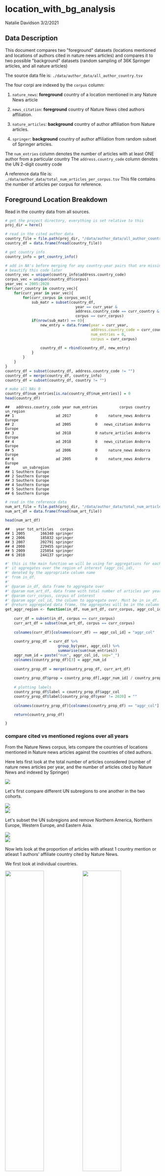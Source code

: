 location\_with\_bg\_analysis
================
Natalie Davidson
3/2/2021

## Data Description

This document compares two "foreground" datasets (locations mentioned and locations of authors cited in nature news articles) and compares it to two possible "background" datasets (random sampling of 36K Springer articles, and all nature articles)

The source data file is: `./data/author_data/all_author_country.tsv`

The four corpi are indexed by the `corpus` column:

1.  `nature_news`: **foreground** country of a location mentioned in any Nature News article

2.  `news_citation`: **foreground** country of Nature News cited authors affiliation.

3.  `nature_articles`: **background** country of author affiliation from Nature articles.

4.  `springer`: **background** country of author affiliation from random subset of Springer articles.

The `num_entries` column denotes the number of articles with at least ONE author from a particular country The `address.country_code` column denotes the UN 2-digit country code

A reference data file is: `./data/author_data/total_num_articles_per_corpus.tsv` This file contains the number of articles per corpus for reference.

## Foreground Location Breakdown

Read in the country data from all sources.

``` r
# get the project directory, everything is set relative to this
proj_dir = here()

# read in the cited author data
country_file = file.path(proj_dir, "/data/author_data/all_author_country.tsv")
country_df = data.frame(fread(country_file))

# get country info
country_info = get_country_info()

# add in NA's before merging for any country-year pairs that are missing
# beautify this code later
country_vec = unique(country_info$address.country_code)
corpus_vec = unique(country_df$corpus)
year_vec = 2005:2020
for(curr_country in country_vec){
    for(curr_year in year_vec){
        for(curr_corpus in corpus_vec){
            sub_matr = subset(country_df, 
                                year == curr_year & 
                                address.country_code == curr_country &
                                corpus == curr_corpus)
            if(nrow(sub_matr) == 0){
                new_entry = data.frame(year = curr_year,
                                       address.country_code = curr_country,
                                       num_entries = 0,
                                       corpus = curr_corpus)
                
                country_df = rbind(country_df, new_entry)
            }
        }
    }
}
country_df = subset(country_df, address.country_code != "")
country_df = merge(country_df, country_info)
country_df = subset(country_df, country != "")

# make all NAs 0
country_df$num_entries[is.na(country_df$num_entries)] = 0
head(country_df)
```

    ##   address.country_code year num_entries          corpus country un_region
    ## 1                   ad 2017           0     nature_news Andorra    Europe
    ## 2                   ad 2005           0   news_citation Andorra    Europe
    ## 3                   ad 2018           0 nature_articles Andorra    Europe
    ## 4                   ad 2018           0   news_citation Andorra    Europe
    ## 5                   ad 2006           0     nature_news Andorra    Europe
    ## 6                   ad 2005           0     nature_news Andorra    Europe
    ##      un_subregion
    ## 1 Southern Europe
    ## 2 Southern Europe
    ## 3 Southern Europe
    ## 4 Southern Europe
    ## 5 Southern Europe
    ## 6 Southern Europe

``` r
# read in the reference data
num_art_file = file.path(proj_dir, "/data/author_data/total_num_articles_per_corpus.tsv")
num_art_df = data.frame(fread(num_art_file))

head(num_art_df)
```

    ##   year tot_articles   corpus
    ## 1 2005       166340 springer
    ## 2 2006       185832 springer
    ## 3 2007       202791 springer
    ## 4 2008       229455 springer
    ## 5 2009       225054 springer
    ## 6 2010       244137 springer

``` r
#' this is the main function we will be using for aggregations for each plot
#' it aggregates over the region of interest (aggr_col_id),
#' denoted by the appropriate column name
#' from in_df.
#' 
#' @param in_df, data frame to aggregate over
#' @param num_art_df, data frame with total number of articles per year, per corpus
#' @param curr_corpus, corpus of interest
#' @param aggr_col_id, the column to aggregate over. Must be in in_df.
#' @return aggregated data frame, the aggregates will be in the column num_(aggr_col_id)
get_aggr_region <- function(in_df, num_art_df, curr_corpus, aggr_col_id){
    
    curr_df = subset(in_df, corpus == curr_corpus)
    curr_art_df = subset(num_art_df, corpus == curr_corpus)
    
    colnames(curr_df)[colnames(curr_df) == aggr_col_id] = "aggr_col"
    
    country_prop_df = curr_df %>% 
                        group_by(year, aggr_col) %>% 
                        summarise(sum(num_entries)) 
    aggr_num_id = paste("num", aggr_col_id, sep="_")
    colnames(country_prop_df)[3] = aggr_num_id
    
    country_prop_df = merge(country_prop_df, curr_art_df)
    
    country_prop_df$prop = country_prop_df[,aggr_num_id] / country_prop_df$tot_articles
    
    # plotting labels
    country_prop_df$label = country_prop_df$aggr_col
    country_prop_df$label[country_prop_df$year != 2020] = ""
    
    colnames(country_prop_df)[colnames(country_prop_df) == "aggr_col"] = aggr_col_id

    return(country_prop_df)

}
```

### compare cited vs mentioned regions over all years

From the Nature News corpus, lets compare the countries of locations mentioned in Nature news articles against the countries of cited authors.

Here lets first look at the total number of articles considered (number of nature news articles per year, and the number of articles cited by Nature News and indexed by Springer)

<img src="location_with_bg_analysis_files/figure-markdown_github/unnamed-chunk-2-1.png" style="display: block; margin: auto;" />

Let's first compare different UN subregions to one another in the two cohorts.

<img src="location_with_bg_analysis_files/figure-markdown_github/unnamed-chunk-3-1.png" style="display: block; margin: auto;" /><img src="location_with_bg_analysis_files/figure-markdown_github/unnamed-chunk-3-2.png" style="display: block; margin: auto;" />

Let's subset the UN subregions and remove Northern America, Northern Europe, Western Europe, and Eastern Asia.

<img src="location_with_bg_analysis_files/figure-markdown_github/unnamed-chunk-4-1.png" style="display: block; margin: auto;" /><img src="location_with_bg_analysis_files/figure-markdown_github/unnamed-chunk-4-2.png" style="display: block; margin: auto;" />

Now lets look at the proportion of articles with atleast 1 country mention or atleast 1 authors' affiliate country cited by Nature News.

We first look at individual countries.

<img src="location_with_bg_analysis_files/figure-markdown_github/unnamed-chunk-5-1.png" width="50%" /><img src="location_with_bg_analysis_files/figure-markdown_github/unnamed-chunk-5-2.png" width="50%" /><img src="location_with_bg_analysis_files/figure-markdown_github/unnamed-chunk-5-3.png" width="50%" /><img src="location_with_bg_analysis_files/figure-markdown_github/unnamed-chunk-5-4.png" width="50%" />

Now lets take the mention proportion - citation proportion for each country. This will help us understand if some countries are studied more or publish more, or its equal.

<img src="location_with_bg_analysis_files/figure-markdown_github/unnamed-chunk-6-1.png" style="display: block; margin: auto;" /><img src="location_with_bg_analysis_files/figure-markdown_github/unnamed-chunk-6-2.png" style="display: block; margin: auto;" />

## Background location Breakdown

Now aggregate the background data: all Springer articles and all Nature articles.

Here lets first look at the total number of articles considered (number of nature articles per year, and the number of Springer articles)

<img src="location_with_bg_analysis_files/figure-markdown_github/unnamed-chunk-7-1.png" width="50%" />

So Springer has many more articles than Nature. Let's look comparatively at different countries to check their frequencies. We see that Nature is very biased towards US/UK in comparison to springer. I believe springer has non-english journals, but needs to be checked.

<img src="location_with_bg_analysis_files/figure-markdown_github/unnamed-chunk-8-1.png" width="50%" /><img src="location_with_bg_analysis_files/figure-markdown_github/unnamed-chunk-8-2.png" width="50%" /><img src="location_with_bg_analysis_files/figure-markdown_github/unnamed-chunk-8-3.png" width="50%" /><img src="location_with_bg_analysis_files/figure-markdown_github/unnamed-chunk-8-4.png" width="50%" />

Now lets compare nature news citations rate against Springer and Nature articles for a few countries. We see that the citation rate mostly tracks the Nature article rate.

<img src="location_with_bg_analysis_files/figure-markdown_github/unnamed-chunk-9-1.png" width="50%" /><img src="location_with_bg_analysis_files/figure-markdown_github/unnamed-chunk-9-2.png" width="50%" /><img src="location_with_bg_analysis_files/figure-markdown_github/unnamed-chunk-9-3.png" width="50%" /><img src="location_with_bg_analysis_files/figure-markdown_github/unnamed-chunk-9-4.png" width="50%" />

Now lets take the Nature authorship - Nature News citation proportion for each country. This will help us understand if Nature News focuses more on research from a specific country.

<img src="location_with_bg_analysis_files/figure-markdown_github/unnamed-chunk-10-1.png" style="display: block; margin: auto;" /><img src="location_with_bg_analysis_files/figure-markdown_github/unnamed-chunk-10-2.png" style="display: block; margin: auto;" />

Now lets compare nature news mentions rate against Springer and Nature articles for a few countries.

<img src="location_with_bg_analysis_files/figure-markdown_github/unnamed-chunk-11-1.png" width="50%" /><img src="location_with_bg_analysis_files/figure-markdown_github/unnamed-chunk-11-2.png" width="50%" /><img src="location_with_bg_analysis_files/figure-markdown_github/unnamed-chunk-11-3.png" width="50%" /><img src="location_with_bg_analysis_files/figure-markdown_github/unnamed-chunk-11-4.png" width="50%" />
